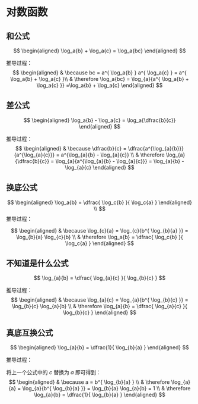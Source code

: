 # 对数函数

## 和公式
$$
\begin{aligned}
    \log_a{b} + \log_a{c} = \log_a{bc}
\end{aligned}
$$

推导过程：
$$
\begin{aligned}
    & \because bc = a^{ \log_a{b} } a^{ \log_a{c} } = a^{ \log_a{b} + \log_a{c} }\\
    & \therefore \log_a{bc} = \log_{a}{a^{ \log_a{b} + \log_a{c} }} =\log_a{b} + \log_a{c}
\end{aligned}
$$


## 差公式
$$
\begin{aligned}
    \log_a{b} - \log_a{c} = \log_a{\dfrac{b}{c}}
\end{aligned}
$$

推导过程：
$$
\begin{aligned}
    & \because \dfrac{b}{c} = \dfrac{a^{\log_{a}{b}}}{a^{\log_{a}{c}}} = a^{\log_{a}{b} - \log_{a}{c}} \\
    & \therefore \log_{a}{\dfrac{b}{c}} = \log_{a}{a^{\log_{a}{b} - \log_{a}{c}}} = \log_{a}{b} - \log_{a}{c}
\end{aligned}
$$


## 换底公式
$$
\begin{aligned}
    \log_a{b} = \dfrac{ \log_c{b} }{ \log_c{a} }
\end{aligned} \\
$$
推导过程：

$$ 
\begin{aligned}
& \because \log_{c}{a} = \log_{c}{b^{ \log_{b}{a} }} 
= \log_{b}{a} \log_{c}{b} \\
& \therefore \log_a{b} = \dfrac{ \log_c{b} }{ \log_c{a} }
\end{aligned}
$$


## 不知道是什么公式
$$ 
\log_{a}{b} = \dfrac{ \log_{a}{c} }{ \log_{b}{c} }
$$

推导过程：
$$
\begin{aligned}
    & \because \log_{a}{c} = \log_{a}{b^{ \log_{b}{c} }} = \log_{b}{c} \log_{a}{b} \\
    & \therefore \log_{a}{b} = \dfrac{ \log_{a}{c} }{ \log_{b}{c} }
\end{aligned}
$$


## 真底互换公式
$$
\begin{aligned}
    \log_{a}{b} = \dfrac{1}{ \log_{b}{a} }
\end{aligned}
$$

推导过程：

将上一个公式中的 $c$ 替换为 $a$ 即可得到：
$$
\begin{aligned}
    & \because a = b^{ \log_{b}{a} } \\
    & \therefore \log_{a}{a} = \log_{a}{b^{ \log_{b}{a} }} = \log_{b}{a} \log_{a}{b} = 1 \\
    & \therefore \log_{a}{b} = \dfrac{1}{ \log_{b}{a} }
\end{aligned}
$$